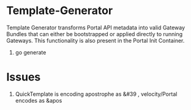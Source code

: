 # Template-Generator
Template Generator transforms Portal API metadata into valid Gateway Bundles that can either be bootstrapped or applied directly to running Gateways. This functionality is also present in the Portal Init Container.

1. go generate

# Issues
1. QuickTemplate is encoding apostrophe as &#39 , velocity/Portal encodes as &apos


